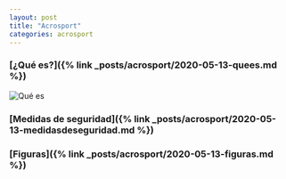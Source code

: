 ```yaml
---
layout: post
title: "Acrosport"
categories: acrosport
---
```


### [¿Qué es?]({% link _posts/acrosport/2020-05-13-quees.md %})

![Qué es](../images/acrosport_quees_pestana.jpg)

### [Medidas de seguridad]({% link _posts/acrosport/2020-05-13-medidasdeseguridad.md %})

### [Figuras]({% link _posts/acrosport/2020-05-13-figuras.md %})

